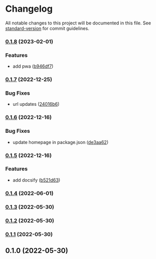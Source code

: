 # Changelog

All notable changes to this project will be documented in this file. See [standard-version](https://github.com/conventional-changelog/standard-version) for commit guidelines.

### [0.1.8](https://github.com/shinokada/svelte-tabler/compare/v0.1.7...v0.1.8) (2023-02-01)


### Features

* add pwa ([b946df7](https://github.com/shinokada/svelte-tabler/commit/b946df7800c96a183f608ef0b0d2766e3199c87f))

### [0.1.7](https://github.com/shinokada/svelte-tabler/compare/v0.1.6...v0.1.7) (2022-12-25)

### Bug Fixes

- url updates ([24016b6](https://github.com/shinokada/svelte-tabler/commit/24016b6ef4df905af1eee330355076079daccaf7))

### [0.1.6](https://github.com/shinokada/svelte-tabler/compare/v0.1.5...v0.1.6) (2022-12-16)

### Bug Fixes

- update homepage in package.json ([de3aa62](https://github.com/shinokada/svelte-tabler/commit/de3aa62414b401874aec6222442db87d8c39b902))

### [0.1.5](https://github.com/shinokada/svelte-tabler/compare/v0.1.4...v0.1.5) (2022-12-16)

### Features

- add docsify ([b521d63](https://github.com/shinokada/svelte-tabler/commit/b521d63ab23b1204d3e8f39f105987b020e015be))

### [0.1.4](https://github.com/shinokada/svelte-tabler/compare/v0.1.3...v0.1.4) (2022-06-01)

### [0.1.3](https://github.com/shinokada/svelte-tabler/compare/v0.1.2...v0.1.3) (2022-05-30)

### [0.1.2](https://github.com/shinokada/svelte-tabler/compare/v0.1.1...v0.1.2) (2022-05-30)

### [0.1.1](https://github.com/shinokada/svelte-tabler/compare/v0.1.0...v0.1.1) (2022-05-30)

## 0.1.0 (2022-05-30)

